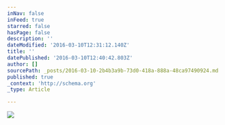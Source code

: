 ```yaml
---
inNav: false
inFeed: true
starred: false
hasPage: false
description: ''
dateModified: '2016-03-10T12:31:12.140Z'
title: ''
datePublished: '2016-03-10T12:40:42.803Z'
author: []
sourcePath: _posts/2016-03-10-2b4b3a9b-73d0-418a-888a-48ca97490924.md
published: true
_context: 'http://schema.org'
_type: Article

---
```

![](https://the-grid-user-content.s3-us-west-2.amazonaws.com/3fab241e-fd52-491e-84de-1e4c7db2c6e7.jpg)